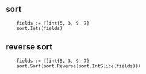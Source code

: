 ## sort

```golang
	fields := []int{5, 3, 9, 7}
	sort.Ints(fields)
```

## reverse sort
```golang
	fields := []int{5, 3, 9, 7}
	sort.Sort(sort.Reverse(sort.IntSlice(fields)))
```
